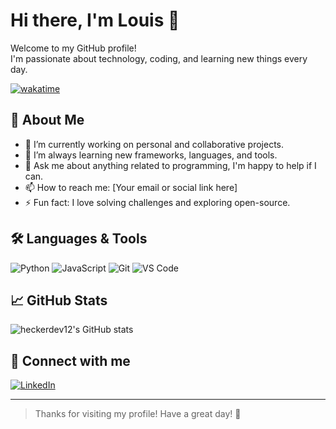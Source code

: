 
# Hi there, I'm Louis 👋

Welcome to my GitHub profile!  
I'm passionate about technology, coding, and learning new things every day.

[![wakatime](https://wakatime.com/badge/user/b61180ea-f4cd-4217-8504-1698cf13740b.svg)](https://wakatime.com/@b61180ea-f4cd-4217-8504-1698cf13740b)

## 🚀 About Me

- 🔭 I’m currently working on personal and collaborative projects.
- 🌱 I’m always learning new frameworks, languages, and tools.
- 💬 Ask me about anything related to programming, I'm happy to help if I can.
- 📫 How to reach me: [Your email or social link here]
- ⚡ Fun fact: I love solving challenges and exploring open-source.

## 🛠️ Languages & Tools

![Python](https://img.shields.io/badge/python-3670A0?style=for-the-badge&logo=python&logoColor=ffdd54)
![JavaScript](https://img.shields.io/badge/javascript-F7DF1E?style=for-the-badge&logo=javascript&logoColor=black)
![Git](https://img.shields.io/badge/git-F05032?style=for-the-badge&logo=git&logoColor=white)
![VS Code](https://img.shields.io/badge/VS%20Code-007ACC?style=for-the-badge&logo=visual-studio-code&logoColor=white)
<!-- Add more as you like -->

## 📈 GitHub Stats

![heckerdev12's GitHub stats](https://github-readme-stats.vercel.app/api?username=louisdev12&show_icons=true&theme=radical)

## 🔗 Connect with me


[![LinkedIn](https://img.shields.io/badge/linkedin-blue?style=for-the-badge&logo=linkedin&logoColor=white)](https://www.linkedin.com/)
<!-- Add other social links as needed -->

---

> Thanks for visiting my profile! Have a great day! 🚀
